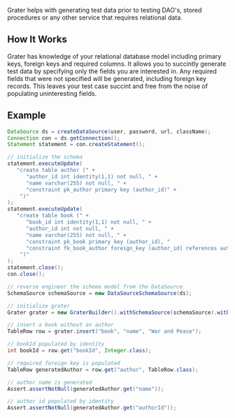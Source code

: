 Grater helps with generating test data prior to testing DAO's, stored procedures or any other service that requires
relational data. 

How It Works
------------
Grater has knowledge of your relational database model including primary keys, foreign keys and required columns.
It allows you to succintly generate test data by specifying only the fields you are interested in. Any required
fields that were not specified will be generated, including foreign key records. This leaves your test case succint
and free from the noise of populating uninteresting fields.

Example
-------

```java
DataSource ds = createDataSource(user, password, url, className);
Connection con = ds.getConnection();
Statement statement = con.createStatement();

// initialize the schema
statement.executeUpdate(
   "create table author (" +
      "author_id int identity(1,1) not null, " +
      "name varchar(255) not null, " +
      "constraint pk_author primary key (author_id)" +
    ")"
);
statement.executeUpdate(
   "create table book (" +
      "book_id int identity(1,1) not null, " +
      "author_id int not null, " +
      "name varchar(255) not null, " +
      "constraint pk_book primary key (author_id), "
      "constraint fk_book_author foreign_key (author_id) references author(author_id)" +
    ")"
);
statement.close();
con.close();

// reverse engineer the schema model from the DataSource
SchemaSource schemaSource = new DataSourceSchemaSource(ds);

// initialize grater
Grater grater = new GraterBuilder().withSchemaSource(schemaSource).withDataSource(ds).build();

// insert a book without an author
TableRow row = grater.insert("book", "name", "War and Peace");

// bookId populated by identity
int bookId = row.get("bookId", Integer.class);

// required foreign key is populated
TableRow generatedAuthor = row.get("author", TableRow.class);

// author name is generated
Assert.assertNotNull(generatedAuthor.get("name"));

// author id populated by identity
Assert.assertNotNull(generatedAuthor.get("authorId"));
```
